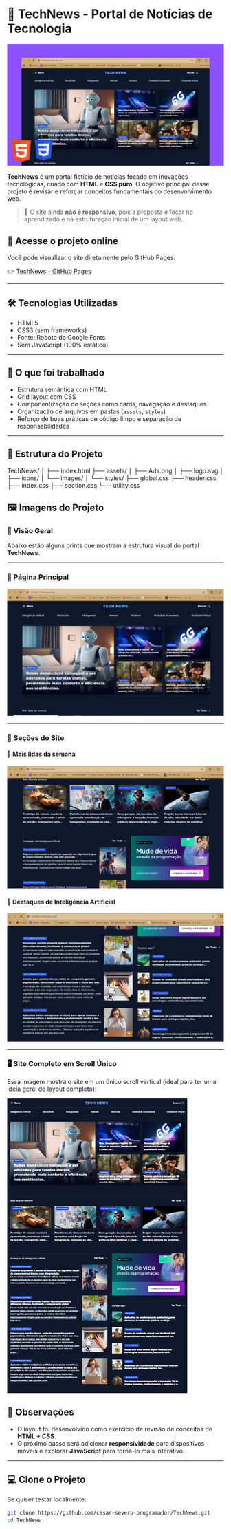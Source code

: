 # 📰 TechNews - Portal de Notícias de Tecnologia

![Página Principal do Site](https://github.com/cesar-severo-programador/TechNews/blob/main/assets/screenshots/principal%20do%20site.jpg)

**TechNews** é um portal fictício de notícias focado em inovações tecnológicas, criado com **HTML** e **CSS puro**. O objetivo principal desse projeto é revisar e reforçar conceitos fundamentais do desenvolvimento web. 

> 🚧 O site ainda **não é responsivo**, pois a proposta é focar no aprendizado e na estruturação inicial de um layout web.

## 🔗 Acesse o projeto online

Você pode visualizar o site diretamente pelo GitHub Pages:

👉 [TechNews - GitHub Pages](https://cesar-severo-programador.github.io/TechNews/)

---

## 🛠️ Tecnologias Utilizadas

- HTML5
- CSS3 (sem frameworks)
- Fonte: Roboto do Google Fonts
- Sem JavaScript (100% estático)

---

## 🧠 O que foi trabalhado

- Estrutura semântica com HTML
- Grid layout com CSS
- Componentização de seções como cards, navegação e destaques
- Organização de arquivos em pastas (`assets`, `styles`)
- Reforço de boas práticas de código limpo e separação de responsabilidades

---

## 📂 Estrutura do Projeto

TechNews/ │ ├── index.html ├── assets/ │ ├── Ads.png │ ├── logo.svg │ ├── icons/ │ └── images/ │ └── styles/ ├── global.css ├── header.css ├── index.css ├── section.css └── utility.css


## 🖼️ Imagens do Projeto

### 🧭 Visão Geral

Abaixo estão alguns prints que mostram a estrutura visual do portal **TechNews**.

---

### 📸 Página Principal

![Página Principal do Site](https://github.com/cesar-severo-programador/TechNews/blob/main/assets/screenshots/01.png)

---

### 🧩 Seções do Site

#### 🔹 Mais lidas da semana

![Mais lidas](https://github.com/cesar-severo-programador/TechNews/blob/main/assets/screenshots/02.png)

#### 🔹 Destaques de Inteligência Artificial

![IA](https://github.com/cesar-severo-programador/TechNews/blob/main/assets/screenshots/03.png)

---

### 🖥️ Site Completo em Scroll Único

Essa imagem mostra o site em um único scroll vertical (ideal para ter uma ideia geral do layout completo):

![Site Completo](https://github.com/cesar-severo-programador/TechNews/blob/main/assets/screenshots/04.png)


## 📌 Observações

- O layout foi desenvolvido como exercício de revisão de conceitos de **HTML + CSS**.
- O próximo passo será adicionar **responsividade** para dispositivos móveis e explorar **JavaScript** para torná-lo mais interativo.

---

## 💻 Clone o Projeto

Se quiser testar localmente:

```bash
git clone https://github.com/cesar-severo-programador/TechNews.git
cd TechNews
